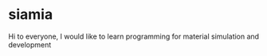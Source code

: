 # siamia

Hi to everyone,
I would like to learn programming for material simulation and development 
